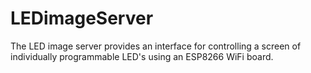 # LEDimageServer
The LED image server provides an interface for controlling a screen of individually programmable LED's using an ESP8266 WiFi board.

